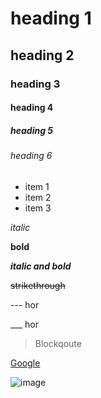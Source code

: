 # heading 1
## heading 2
### heading 3
#### heading 4
##### heading 5
###### heading 6

* item 1
* item 2
* item 3

*italic*

**bold**

***italic and bold***

~~strikethrough~~

--- hor

___ hor

> Blockqoute

[Google](https://www.google.com)

![image](https://via.placeholder.com/600/f66b97)